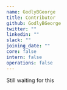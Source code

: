 ```yaml
---
name: GodlyBGeorge
title: Contributor
github: GodlyBGeorge
twitter: ""
linkedin: ""
slack: ""
joining_date: ""
core: false
intern: false
operations: false
---
```


Still waiting for this
